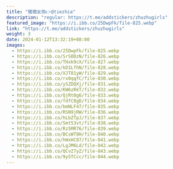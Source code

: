 ```yaml
---
title: "猪猪女孩👉@tiezhia"
description: "regular: https://t.me/addstickers/zhuzhugirls"
featured_image: "https://i.ibb.co/25DwpFk/file-825.webp"
link: "https://t.me/addstickers/zhuzhugirls"
weight: 3
date: 2024-01-12T13:32:19+08:00
images:
  - https://i.ibb.co/25DwpFk/file-825.webp
  - https://i.ibb.co/SrS0DzN/file-826.webp
  - https://i.ibb.co/THxk9cX/file-827.webp
  - https://i.ibb.co/kD1LfhN/file-828.webp
  - https://i.ibb.co/XJT81yW/file-829.webp
  - https://i.ibb.co/rx0qqfC/file-830.webp
  - https://i.ibb.co/ySZDQXj/file-831.webp
  - https://i.ibb.co/KW6zRkT/file-832.webp
  - https://i.ibb.co/QjRt0g6/file-833.webp
  - https://i.ibb.co/fdfC0gD/file-834.webp
  - https://i.ibb.co/bmNLF47/file-835.webp
  - https://i.ibb.co/RSN9jRW/file-836.webp
  - https://i.ibb.co/hLbZTpJ/file-837.webp
  - https://i.ibb.co/Smt53vt/file-838.webp
  - https://i.ibb.co/Rz5MR76/file-839.webp
  - https://i.ibb.co/BCsWT8H/file-840.webp
  - https://i.ibb.co/hWxHC87/file-841.webp
  - https://i.ibb.co/LgJM6Ld/file-842.webp
  - https://i.ibb.co/QCvZ7yZ/file-843.webp
  - https://i.ibb.co/9y5TCcc/file-844.webp
---
```

